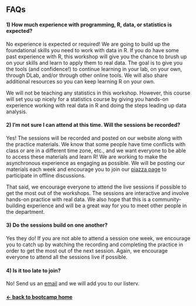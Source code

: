 ## FAQs
#### 1) How much experience with programming, R, data, or statistics is expected?

No experience is expected or required! We are going to build up the foundational skills you need to work with data in R. If you do have some past experience with R, this workshop will give you the chance to brush up on your skills and learn to apply them to real data. The goal is to give you the tools (and confidence!) to continue learning in your lab, on your own, through DLab, and/or through other online tools. We will also share additional resources so you can keep learning R on your own.

We will not be teaching any statistics in this workshop. However, this course will set you up nicely for a statistics course by giving you hands-on experience working with real data in R and doing the steps leading up data analysis. 


#### 2) I’m not sure I can attend at this time. Will the sessions be recorded?


Yes! The sessions will be recorded and posted on our website along with the practice materials. We know that some people have time conflicts with class or are in a different time zone, etc., and we want everyone to be able to access these materials and learn R! We are working to make the asynchronous experience as engaging as possible. We will be posting our materials each week and encourage you to join our [piazza page](piazza.com/berkeley/summer2021/psychbootcamp) to participate in offline discussions. 

 That said, we encourage everyone to attend the live sessions if possible to get the most out of the workshops. The sessions are interactive and involve hands-on practice with real data. We also hope that this is a community-building experience and will be a great way for you to meet other people in the department.

#### 3) Do the sessions build on one another?
Yes they do! If you are not able to attend a session one week, we encourage you to catch up by watching the recording and completing the practice in order to get the most out of the next session. Again, we encourage everyone to attend all the sessions live if possible.

#### 4) Is it too late to join? 
No! Send us an [email](mailto:wvoorhies@berkeley.edu) and we will add you to our listerv.


#### [<- back to bootcamp home](https://ucb-psychology-quack.github.io/site/summer_bootcamp/bootcamp)
